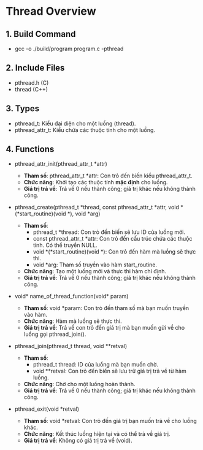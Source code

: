 # Thread Overview

## 1. Build Command
- gcc -o ./build/program program.c -pthread

## 2. Include Files
- pthread.h (C)
- thread (C++)

## 3. Types
- pthread_t: Kiểu đại diện cho một luồng (thread).
- pthread_attr_t: Kiểu chứa các thuộc tính cho một luồng.

## 4. Functions
- pthread_attr_init(pthread_attr_t *attr)
    - **Tham số**: pthread_attr_t *attr: Con trỏ đến biến kiểu pthread_attr_t.
    - **Chức năng**: Khởi tạo các thuộc tính **mặc định** cho luồng.
    - **Giá trị trả về**: Trả về 0 nếu thành công; giá trị khác nếu không thành công.

- pthread_create(pthread_t *thread, const pthread_attr_t *attr, void *(*start_routine)(void *), void *arg)
    - **Tham số**:
        - pthread_t *thread: Con trỏ đến biến sẽ lưu ID của luồng mới.
        - const pthread_attr_t *attr: Con trỏ đến cấu trúc chứa các thuộc tính. Có thể truyền NULL.
        - void *(*start_routine)(void *): Con trỏ đến hàm mà luồng sẽ thực thi.
        - void *arg: Tham số truyền vào hàm start_routine.
    - **Chức năng**: Tạo một luồng mới và thực thi hàm chỉ định.
    - **Giá trị trả về**: Trả về 0 nếu thành công; giá trị khác nếu không thành công.

- void* name_of_thread_function(void* param)
    - **Tham số**: void *param: Con trỏ đến tham số mà bạn muốn truyền vào hàm.
    - **Chức năng**: Hàm mà luồng sẽ thực thi.
    - **Giá trị trả về**: Trả về con trỏ đến giá trị mà bạn muốn gửi về cho luồng gọi pthread_join().

- pthread_join(pthread_t thread, void **retval)
    - **Tham số**:
        - pthread_t thread: ID của luồng mà bạn muốn chờ.
        - void **retval: Con trỏ đến biến sẽ lưu trữ giá trị trả về từ hàm luồng.
    - **Chức năng**: Chờ cho một luồng hoàn thành.
    - **Giá trị trả về**: Trả về 0 nếu thành công; giá trị khác nếu không thành công.

- pthread_exit(void *retval)
    - **Tham số**: void *retval: Con trỏ đến giá trị bạn muốn trả về cho luồng khác.
    - **Chức năng**: Kết thúc luồng hiện tại và có thể trả về giá trị.
    - **Giá trị trả về**: Không có giá trị trả về (void).
